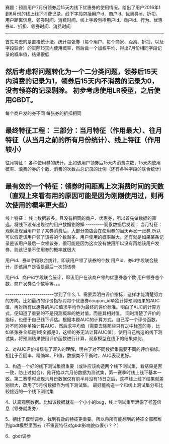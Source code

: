 赛题：预测用户7月份领券后15天内线下优惠券的使用情况。给出了用户2016年1到6月份的线上线下消费记录，线下字段包括用户id、商户id、优惠券id、折扣、用户距离信息、领券时间、消费时间，线上字段包括用户id、商户id、行为、优惠券id、折扣、领券时间、消费时间

--------------------
首先考虑的是直接统计法，统计每张券（每个用户、每个商家、距离、折扣，以及字段联合）的实际15天内使用概率，然后做一个加权平均，得出7月份相同字段记录的概率值，结果很低

然后考虑将问题转化为一个二分类问题，领券后15天内消费的记录为1，领券后15天内不消费的记录为0，没有领券的记录剔除。
初步考虑使用LR模型，之后使用GBDT。
--------------------
每个商户发的券不同
每张券的折扣相同

最终特征工程：
三部分：当月特征（作用最大）、往月特征（从当月之前的所有月份统计）、线上特征（作用较小）
--------
往月特征：
各种使用券的统计，比如该用户领券后15天内消费次数，15天内使用概率、浪费的券的个数、消费的次数占总记录的比例（还有各种字段的联合统计）

最有效的一个特征：领券时间距离上次消费时间的天数（直观上来看有用的原因可能是因为刚刚使用过，则再次使用的概率更大些）
------
线上特征：
线上数据较多，且没有相同的商户、优惠券，所以首先做数据的筛选，将线下没有出现过的用户数据剔除掉
---------观察数据后发现：
当月特征：
观察发现当用户领了某券消费后，大部分商店会在使用券的当天再发一张券,所以可以假定该用户领了该券的个数越多，用户使用的概率越大。还有就是如果某条记录是该用户最后一次领该券，很可能是因为这次没有使用所以没有再给该用户发券，则该记录不使用券的概率就很大

用户id、券id字段联合统计，即该用户领了该券的个数
用户id、券id字段联合统计，即该用户是否是最后一次领该券

用户id、商户id字段联合统计，即该用户在该商户领的优惠券总个数
用户领券总个数、商户发券总个数等等。。。


------------------------学到了什么
1、需要弄明白评价指标，这样才能清楚努力的方向。比如最终的评价指标对每个优惠券coupon_id单独计算预测结果的AUC值，再对所有优惠券的AUC值求平均作为最终的评价标准。明白了AUC的计算方式，便知道了重要的不是预测概率的绝对值，而是其相对值。
同时清楚了评价的指标，也便于自己线下评估。根据本题AUC的计算方式，自己写一个评价函数，对不同的券单独计算AUC，然后求平均值（需要去除那些只有之中标签的券，比如某张券全都是1或全都是0，这样的券无法计算AUC值），使用自己构造的线下测试集，将预测结果使用评价函数进行计算，观察模型在线下的结果如何。

2、对AUC评价指标有了深入的理解，明白了对不同数据集需要不同的评价指标。相比于召回率、精确率、F1值，数据类不平衡时，AUC表现更好。

3、构造一个好的线下测试集很重要（或许应该构造两个线下测试集，看结果是否一致，防止过拟合）。刚开始以六月份数据为测试集，第一赛季时线上线下基本一致。第二赛季时发现六月份数据仅有前半月没有15日之后，这样线上线下结果就差别很大，改用了5月份数据作为线下测试集。
最好能构造一个和线上测试集分布比较接近的一个线下测试集

4、认真观察数据。比如该数据就有一个小小的bug，线上测试集里泄露了标签信息（领券就发券）

5、相比于模型调参，找到有效的特征更重要。所以将所有能想到的特征全部都堆到gbdt模型里面去（不重要特征对gbdt影响貌似很小？？）

6、gbdt调参